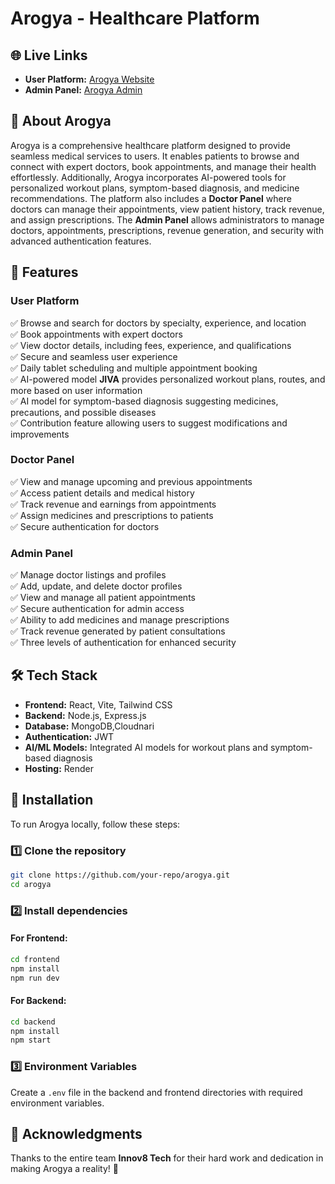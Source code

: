 # Arogya - Healthcare Platform

## 🌐 Live Links
- **User Platform:** [Arogya Website](https://innov8tech-frontend-lh4p.onrender.com/)
- **Admin Panel:** [Arogya Admin](https://innov8tech-admin-fpsc.onrender.com/)

## 📌 About Arogya
Arogya is a comprehensive healthcare platform designed to provide seamless medical services to users. It enables patients to browse and connect with expert doctors, book appointments, and manage their health effortlessly. Additionally, Arogya incorporates AI-powered tools for personalized workout plans, symptom-based diagnosis, and medicine recommendations. The platform also includes a **Doctor Panel** where doctors can manage their appointments, view patient history, track revenue, and assign prescriptions. The **Admin Panel** allows administrators to manage doctors, appointments, prescriptions, revenue generation, and security with advanced authentication features.

## 🚀 Features
### User Platform
✅ Browse and search for doctors by specialty, experience, and location  
✅ Book appointments with expert doctors  
✅ View doctor details, including fees, experience, and qualifications  
✅ Secure and seamless user experience  
✅ Daily tablet scheduling and multiple appointment booking  
✅ AI-powered model **JIVA** provides personalized workout plans, routes, and more based on user information  
✅ AI model for symptom-based diagnosis suggesting medicines, precautions, and possible diseases  
✅ Contribution feature allowing users to suggest modifications and improvements  

### Doctor Panel
✅ View and manage upcoming and previous appointments  
✅ Access patient details and medical history  
✅ Track revenue and earnings from appointments  
✅ Assign medicines and prescriptions to patients  
✅ Secure authentication for doctors  

### Admin Panel
✅ Manage doctor listings and profiles  
✅ Add, update, and delete doctor profiles  
✅ View and manage all patient appointments  
✅ Secure authentication for admin access  
✅ Ability to add medicines and manage prescriptions  
✅ Track revenue generated by patient consultations  
✅ Three levels of authentication for enhanced security  

## 🛠️ Tech Stack
- **Frontend:** React, Vite, Tailwind CSS
- **Backend:** Node.js, Express.js
- **Database:** MongoDB,Cloudnari
- **Authentication:** JWT
- **AI/ML Models:** Integrated AI models for workout plans and symptom-based diagnosis  
- **Hosting:** Render

## 🔧 Installation
To run Arogya locally, follow these steps:

### 1️⃣ Clone the repository
```bash
git clone https://github.com/your-repo/arogya.git
cd arogya
```

### 2️⃣ Install dependencies
#### For Frontend:
```bash
cd frontend
npm install
npm run dev
```

#### For Backend:
```bash
cd backend
npm install
npm start
```

### 3️⃣ Environment Variables
Create a `.env` file in the backend and frontend directories with required environment variables.



## 🎉 Acknowledgments
Thanks to the entire team **Innov8 Tech** for their hard work and dedication in making Arogya a reality! 🚀
